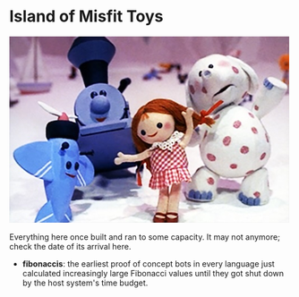 # Island of Misfit Toys

![island of misfit toys](../art/misc/misfit.jpg)

Everything here once built and ran to some capacity. It may not anymore; check the date of its arrival here. 

* **fibonaccis**: the earliest proof of concept bots in every language just calculated increasingly large Fibonacci values until they got shut down by the host system's time budget. 
